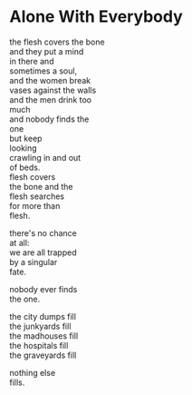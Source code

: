 # Alone With Everybody  

the flesh covers the bone   
and they put a mind   
in there and   
sometimes a soul,   
and the women break   
vases against the walls   
and the men drink too   
much   
and nobody finds the   
one   
but keep   
looking   
crawling in and out   
of beds.   
flesh covers   
the bone and the   
flesh searches   
for more than   
flesh.   
  
there's no chance   
at all:   
we are all trapped   
by a singular   
fate.   
  
nobody ever finds   
the one.   
  
the city dumps fill   
the junkyards fill   
the madhouses fill   
the hospitals fill   
the graveyards fill   
  
nothing else   
fills.   
